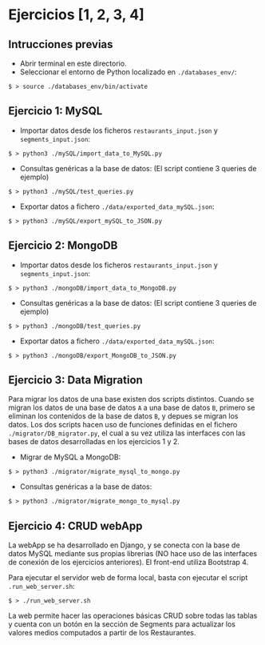# Ejercicios [1, 2, 3, 4]

## Intrucciones previas

* Abrir terminal en este directorio.
* Seleccionar el entorno de Python localizado en `./databases_env/`:

```
$ > source ./databases_env/bin/activate
```

## Ejercicio 1: MySQL

* Importar datos desde los ficheros `restaurants_input.json` y `segments_input.json`:

```
$ > python3 ./mySQL/import_data_to_MySQL.py

```
* Consultas genéricas a la base de datos: (El script contiene 3 queries de ejemplo)
```
$ > python3 ./mySQL/test_queries.py

```
* Exportar datos a fichero `./data/exported_data_mySQL.json`:
```
$ > python3 ./mySQL/export_mySQL_to_JSON.py

```

## Ejercicio 2: MongoDB

* Importar datos desde los ficheros `restaurants_input.json` y `segments_input.json`:

```
$ > python3 ./mongoDB/import_data_to_MongoDB.py

```
* Consultas genéricas a la base de datos: (El script contiene 3 queries de ejemplo)

```
$ > python3 ./mongoDB/test_queries.py

```
* Exportar datos a fichero `./data/exported_data_mySQL.json`:
```
$ > python3 ./mongoDB/export_MongoDB_to_JSON.py

```


## Ejercicio 3: Data Migration
Para migrar los datos de una base existen dos scripts distintos. Cuando se migran los datos de una base de datos `A` a una base de datos `B`, primero se eliminan los contenidos de la base de datos `B`, y depues se migran los datos. Los dos scripts hacen uso de funciones definidas en el fichero `./migrator/DB_migrator.py`, el cual a su vez utiliza las interfaces con las bases de datos desarrolladas en los ejercicios 1 y 2.

* Migrar de MySQL a MongoDB:

```
$ > python3 ./migrator/migrate_mysql_to_mongo.py

```
* Consultas genéricas a la base de datos:
```
$ > python3 ./migrator/migrate_mongo_to_mysql.py

```

## Ejercicio 4: CRUD webApp
La webApp se ha desarrollado en Django, y se conecta con la base de datos MySQL mediante sus propias librerias (NO hace uso de las interfaces de conexión de los ejercicios anteriores). El front-end utiliza Bootstrap 4.

Para ejecutar el servidor web de forma local, basta con ejecutar el script `.run_web_server.sh`:
```
$ > ./run_web_server.sh
```
La web permite hacer las operaciones básicas CRUD sobre todas las tablas y cuenta con un botón en la sección de Segments para actualizar los valores medios computados a partir de los Restaurantes. 
